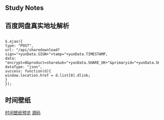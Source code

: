 ## Study Notes

## 百度网盘真实地址解析
<pre><code>
$.ajax({
type: "POST",
url: "/api/sharedownload?sign="+yunData.SIGN+"&timestamp="+yunData.TIMESTAMP,
data: "encrypt=0&product=share&uk="+yunData.SHARE_UK+"&primaryid="+yunData.SHARE_ID+"&fid_list=%5B"+yunData.FS_ID+"%5D",
dataType: "json",
success: function(d){ 
window.location.href = d.list[0].dlink;
}
});
</code></pre>
## 时间壁纸

[时间壁纸预览](https://n0s1gn.github.io/timepaper)
[源码](https://github.com/n0s1gn/timepaper)
